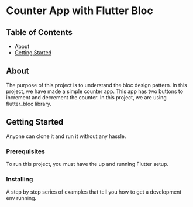 # Counter App with Flutter Bloc

## Table of Contents

- [About](#about)
- [Getting Started](#getting_started)

## About <a name = "about"></a>

The purpose of this project is to understand the bloc design pattern. In this project, we
have made a simple counter app. This app has two buttons to increment and decrement the counter.
In this project, we are using <a name="https://pub.dev/packages/flutter_bloc">flutter_bloc</a> library.

## Getting Started <a name = "getting_started"></a>

Anyone can clone it and run it without any hassle.

### Prerequisites

To run this project, you must have the up and running Flutter setup.

### Installing

A step by step series of examples that tell you how to get a development env running.
